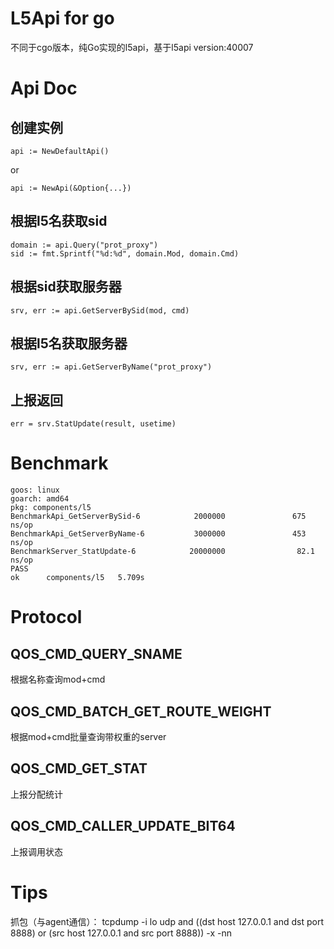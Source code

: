 # L5Api for go

不同于cgo版本，纯Go实现的l5api，基于l5api version:40007


# Api Doc

## 创建实例
	
	api := NewDefaultApi()
	
or
	
	api := NewApi(&Option{...})
	
## 根据l5名获取sid
	
	domain := api.Query("prot_proxy")
	sid := fmt.Sprintf("%d:%d", domain.Mod, domain.Cmd)
	
## 根据sid获取服务器

	srv, err := api.GetServerBySid(mod, cmd)

## 根据l5名获取服务器

	srv, err := api.GetServerByName("prot_proxy")
	
## 上报返回

	err = srv.StatUpdate(result, usetime)
	
# Benchmark

	goos: linux
    goarch: amd64
    pkg: components/l5
    BenchmarkApi_GetServerBySid-6            2000000               675 ns/op
    BenchmarkApi_GetServerByName-6           3000000               453 ns/op
    BenchmarkServer_StatUpdate-6            20000000                82.1 ns/op
    PASS
    ok      components/l5   5.709s

# Protocol
## QOS_CMD_QUERY_SNAME
根据名称查询mod+cmd

## QOS_CMD_BATCH_GET_ROUTE_WEIGHT
根据mod+cmd批量查询带权重的server

## QOS_CMD_GET_STAT
上报分配统计

## QOS_CMD_CALLER_UPDATE_BIT64
上报调用状态


# Tips
抓包（与agent通信）：
tcpdump -i lo udp and \(\(dst host 127.0.0.1 and dst port 8888\) or \(src host 127.0.0.1 and src port 8888\)\) -x -nn

